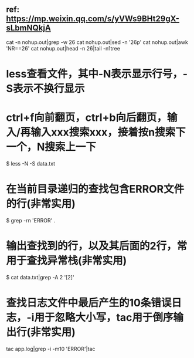 ref:
    https://mp.weixin.qq.com/s/yVWs9BHt29gX-sLbmNQkjA
---

cat -n nohup.out|grep -w 26
cat nohup.out|sed -n '26p'
cat nohup.out|awk 'NR==26'
cat nohup.out|head -n 26|tail -n1tree


# less查看文件，其中-N表示显示行号，-S表示不换行显示
# ctrl+f向前翻页，ctrl+b向后翻页，输入/再输入xxx搜索xxx，接着按n搜索下一个，N搜索上一下
$ less -N -S data.txt
# 在当前目录递归的查找包含ERROR文件的行(非常实用)
$ grep -rn 'ERROR' .
# 输出查找到的行，以及其后面的2行，常用于查找异常栈(非常实用)
$ cat data.txt|grep -A 2 '[2]'
# 查找日志文件中最后产生的10条错误日志，-i用于忽略大小写，tac用于倒序输出行(非常实用)
tac app.log|grep -i -m10 'ERROR'|tac
